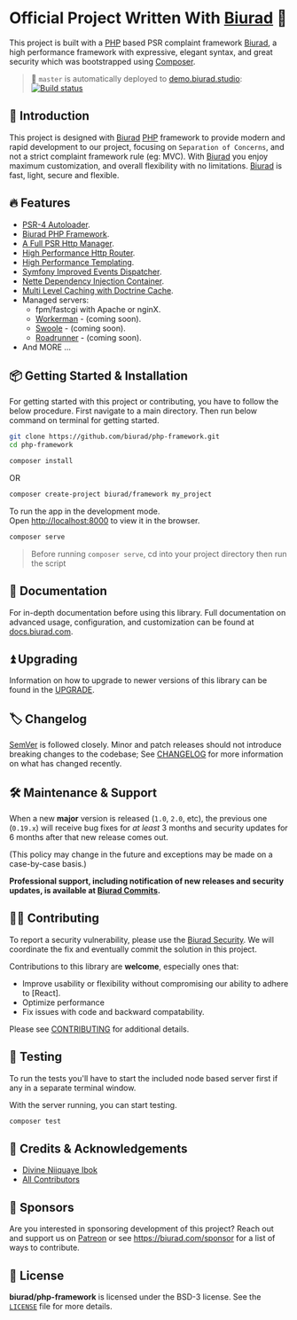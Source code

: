 # Official Project Written With [Biurad] 👊

This project is built with a [PHP] based PSR complaint framework [Biurad], a high performance framework with expressive, elegant syntax, and great security which was bootstrapped using [Composer].

> :rocket: `master` is automatically deployed to [demo.biurad.studio](https://demo.biurad.studio):  [![Build status](https://dev.azure.com/biurad/Biurad%20PHP%20Framework/_apis/build/status/Azure%20Deployment%20-%20CI)](https://dev.azure.com/biurad/Biurad%20PHP%20Framework/_build/latest?definitionId=3)

## 🔰 Introduction

This project is designed with [Biurad] [PHP] framework to provide modern and rapid development to our project, focusing on `Separation of Concerns`, and not a strict complaint framework rule (eg: MVC). With [Biurad] you enjoy maximum customization, and overall flexibility with no limitations. [Biurad] is fast, light, secure and flexible.

## 🔥 Features

-   [PSR-4 Autoloader](https://github.com/composer/composer).
-   [Biurad PHP Framework](https://github.com/biurad/php-sdk).
-   [A Full PSR Http Manager](https://github.com/biurad/http-galaxy).
-   [High Performance Http Router](https://github.com/divineniiquaye/flight-routing).
-   [High Performance Templating](https://github.com/biurad/php-templating).
-   [Symfony Improved Events Dispatcher](https://github.com/biurad/php-events-bus).
-   [Nette Dependency Injection Container](https://github.com/nette/di).
-   [Multi Level Caching with Doctrine Cache](https://github.com/biurad/php-cache).
-   Managed servers:
    -   fpm/fastcgi with Apache or nginX.
    -   [Workerman](https://github.com/biurad/php-workerman) - (coming soon).
    -   [Swoole](https://github.com/biurad/php-swoole) - (coming soon).
    -   [Roadrunner](https://github.com/biurad/php-roadrunner) - (coming soon).
-   And MORE ...


## 📦 Getting Started & Installation

For getting started with this project or contributing, you have to follow the below procedure. First navigate to a main directory. Then run below command on terminal for getting started.

```sh
git clone https://github.com/biurad/php-framework.git
cd php-framework

composer install
```

OR

```sh
composer create-project biurad/framework my_project
```

To run the app in the development mode.<br />
Open [http://localhost:8000](http://localhost:8000) to view it in the browser.

```sh
composer serve
```

> Before running `composer serve`, cd into your project directory then run the script

## 📓 Documentation

For in-depth documentation before using this library. Full documentation on advanced usage, configuration, and customization can be found at [docs.biurad.com](https://docs.biurad.com).

## ⏫ Upgrading

Information on how to upgrade to newer versions of this library can be found in the [UPGRADE].

## 🏷️ Changelog

[SemVer](http://semver.org/) is followed closely. Minor and patch releases should not introduce breaking changes to the codebase; See [CHANGELOG] for more information on what has changed recently.

## 🛠️ Maintenance & Support

When a new **major** version is released (`1.0`, `2.0`, etc), the previous one (`0.19.x`) will receive bug fixes for _at least_ 3 months and security updates for 6 months after that new release comes out.

(This policy may change in the future and exceptions may be made on a case-by-case basis.)

**Professional support, including notification of new releases and security updates, is available at [Biurad Commits][commit].**

## 👷‍♀️ Contributing

To report a security vulnerability, please use the [Biurad Security](https://security.biurad.com). We will coordinate the fix and eventually commit the solution in this project.

Contributions to this library are **welcome**, especially ones that:

- Improve usability or flexibility without compromising our ability to adhere to [React].
- Optimize performance
- Fix issues with code and backward compatability.

Please see [CONTRIBUTING] for additional details.

## 🧪 Testing

To run the tests you'll have to start the included node based server first if any in a separate terminal window.

With the server running, you can start testing.

```bash
composer test
```

## 👥 Credits & Acknowledgements

- [Divine Niiquaye Ibok][@divineniiquaye]
- [All Contributors][]

## 🙌 Sponsors

Are you interested in sponsoring development of this project? Reach out and support us on [Patreon](https://www.patreon.com/biurad) or see <https://biurad.com/sponsor> for a list of ways to contribute.

## 📄 License

**biurad/php-framework** is licensed under the BSD-3 license. See the [`LICENSE`](LICENSE) file for more details.

[@divineniiquaye]: https://github.com/divineniiquaye
[commit]: https://commits.biurad.com/php-framework.git
[UPGRADE]: UPGRADE.md
[CHANGELOG]: CHANGELOG.md
[CONTRIBUTING]: ./.github/CONTRIBUTING.md
[All Contributors]: https://github.com/divineniiquaye/php-framework/contributors
[Biurad Lap]: https://team.biurad.com
[email]: support@biurad.com
[message]: https://biurad.com/#contact
[Biurad]: https://framework.biurad.com/php/
[PHP]: https://php.net
[Composer]: https://getcomposer.org/
